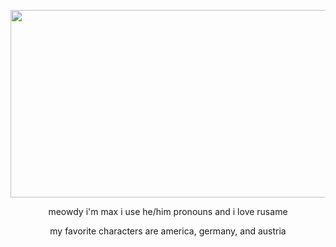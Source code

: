 <p align="center">  
  <img width="600" height="300" src="https://i.imgur.com/lG4f5uJ.png">  
</p>  
<p align="center">meowdy i'm max i use he/him pronouns and i love rusame</p>  
<p align="center">my favorite characters are america, germany, and austria</p>  
